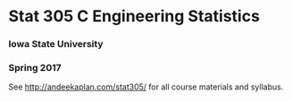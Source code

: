 # Stat 305 C Engineering Statistics

### Iowa State University
### Spring 2017

See http://andeekaplan.com/stat305/ for all course materials and syllabus.
